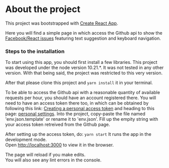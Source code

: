 # About the project

This project was bootstrapped with [Create React App](https://github.com/facebook/create-react-app).

Here you will find a simple page in which access the Github api to show the [Facebook/React issues](https://github.com/facebook/react/issues) featuring text suggestion and keyboard navigation.

### Steps to the installation

To start using this app, you should first install a few libraries. This project was developed under the node version 10.21.*. It was not tested in any other version. With that being said, the project was restricted to this very version.

After that please clone this project and `yarn install` it in your terminal.

To be able to access the Github api with a reasonable quantity of available requests per hour, you should have an account registered there. You will need to have an access token there too, in which can be obtained by following this link: [Creating a personal access token](https://docs.github.com/en/free-pro-team@latest/github/authenticating-to-github/creating-a-personal-access-token) and heading to this page: [personal settings](https://github.com/settings/tokens).
Into the project, copy-paste the file named 'env.json.template' or rename it to 'env.json'. Fill up the empity string with your access token retreived from the Github page.

After setting up the access token, do: 
`yarn start`
It runs the app in the development mode.\
Open [http://localhost:3000](http://localhost:3000) to view it in the browser.

The page will reload if you make edits.\
You will also see any lint errors in the console.
